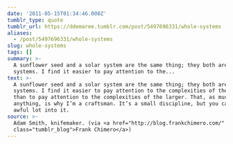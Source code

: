 ```yaml
---
date: '2011-05-15T01:34:46.000Z'
tumblr_type: quote
tumblr_url: https://ddemaree.tumblr.com/post/5497696331/whole-systems
aliases:
  - /post/5497696331/whole-systems
slug: whole-systems
tags: []
summary: >-
  A sunflower seed and a solar system are the same thing; they both are whole
  systems. I find it easier to pay attention to the...
text: >-
  A sunflower seed and a solar system are the same thing; they both are whole
  systems. I find it easier to pay attention to the complexities of the smaller
  than to pay attention to the complexities of the larger. That, as much as
  anything, is why I’m a craftsman. It’s a small discipline, but you can put an
  awful lot into it.
source: >-
  Adam Smith, knifemaker. (via <a href="http://blog.frankchimero.com/"
  class="tumblr_blog">Frank Chimero</a>)
---
```


